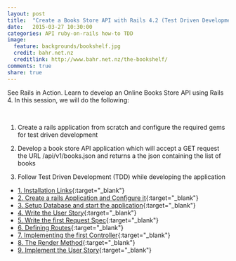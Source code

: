 ```yaml
---
layout: post
title:  "Create a Books Store API with Rails 4.2 (Test Driven Development)"
date:   2015-03-27 10:30:00
categories: API ruby-on-rails how-to TDD
image:
  feature: backgrounds/bookshelf.jpg
  credit: bahr.net.nz
  creditlink: http://www.bahr.net.nz/the-bookshelf/
comments: true
share: true
---
```


See Rails in Action. Learn to develop an Online Books Store API using Rails 4. In this session, we will do the following:

<br>

1) Create a rails application from scratch and configure the required gems for test driven development

2) Develop a book store API application which will accept a GET request the URL /api/v1/books.json and returns a the json containing the list of books

3) Follow Test Driven Development (TDD) while developing the application

* [1. Installation Links](https://github.com/kpvarma/introduction-to-ruby-on-rails/blob/master/step-1-installation-links.md){:target="_blank"}
* [2. Create a rails Application and Configure it](https://github.com/kpvarma/introduction-to-ruby-on-rails/blob/master/step-2-configure-application.md){:target="_blank"}
* [3. Setup Database and start the application](https://github.com/kpvarma/introduction-to-ruby-on-rails/blob/master/step-3-setup-database-and-start-application.md){:target="_blank"}
* [4. Write the User Story](https://github.com/kpvarma/introduction-to-ruby-on-rails/blob/master/step-4-write-user-story.md){:target="_blank"}
* [5. Write the first Request Spec](https://github.com/kpvarma/introduction-to-ruby-on-rails/blob/master/step-5-write-the-first-request-spec.md){:target="_blank"}
* [6. Defining Routes](https://github.com/kpvarma/introduction-to-ruby-on-rails/blob/master/step-6-first-route.md){:target="_blank"}
* [7. Implementing the first Controller](https://github.com/kpvarma/introduction-to-ruby-on-rails/blob/master/step-7-first-controller.md){:target="_blank"}
* [8. The Render Method](https://github.com/kpvarma/introduction-to-ruby-on-rails/blob/master/step-8-understanding-the-render-method.md){:target="_blank"}
* [9. Implement the User Story](https://github.com/kpvarma/introduction-to-ruby-on-rails/blob/master/step-9-implement-user-story.md){:target="_blank"}

<!-- ![Ruby on Rails](http://blog.bounceweb.com/wp-content/uploads/2010/09/Tools-for-Ruby-on-Rails-logo.jpg "Ruby on Rails, a web application framework"){:target="_blank"}
 -->
<!-- image courtesy : http://compsci.ca, http://blog.bounceweb.com -->